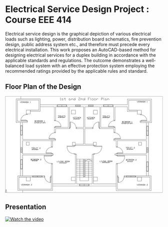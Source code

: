 # Electrical Service Design Project : Course EEE 414
Electrical service design is the graphical depiction of various electrical loads such as lighting, power, distribution board schematics, fire prevention design, public address system etc., and therefore must precede every electrical installation. This work proposes an AutoCAD-based method for designing electrical services for a duplex building in accordance with the applicable standards and regulations. The outcome demonstrates a well-balanced load system with an effective protection system employing the recommended ratings provided by the applicable rules and standard.

## Floor Plan of the Design
![alt text](floor_plan.png)

## Presentation
[![Watch the video]()](https://youtu.be/pzXy_R_hOdg)
